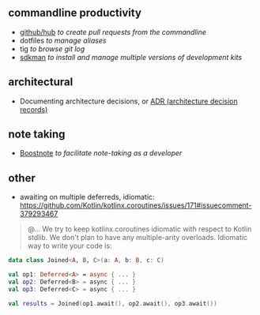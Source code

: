 ## commandline productivity

- [github/hub](https://github.com/github/hub) *to create pull requests from the commandline*
- dotfiles *to manage aliases*
- tig *to browse git log*
- [sdkman](https://sdkman.io/) *to install and manage multiple versions of development kits*

## architectural

- Documenting architecture decisions, or [ADR (architecture decision records)](http://thinkrelevance.com/blog/2011/11/15/documenting-architecture-decisions)

## note taking
- [Boostnote](https://boostnote.io/) *to facilitate note-taking as a developer*

## other

- awaiting on multiple deferreds, idiomatic: https://github.com/Kotlin/kotlinx.coroutines/issues/171#issuecomment-379293467

> @... We try to keep kotlinx.coroutines idiomatic with respect to Kotlin stdlib. We don't plan to have any multiple-arity overloads. Idiomatic way to write your code is:

```kotlin
data class Joined<A, B, C>(a: A, b: B, c: C)

val op1: Deferred<A> = async { ... }
val op2: Deferred<B> = async { ... }
val op3: Deferred<C> = async { ... }

val results = Joined(op1.await(), op2.await(), op3.await())
```
